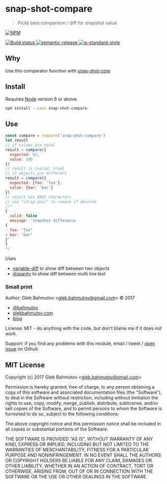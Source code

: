 # snap-shot-compare

> Picks best comparison / diff for snapshot value

[![NPM][npm-icon] ][npm-url]

[![Build status][ci-image] ][ci-url]
[![semantic-release][semantic-image] ][semantic-url]
[![js-standard-style][standard-image]][standard-url]

## Why

Use this comparator function with
[snap-shot-core](https://github.com/bahmutov/snap-shot-core)

## Install

Requires [Node](https://nodejs.org/en/) version 6 or above.

```sh
npm install --save snap-shot-compare
```

## Use

```js
const compare = require('snap-shot-compare')
let result
// if values are equal
result = compare({
  expected: 42,
  value: 100
})
// result is {valid: true}
// if objects are different
result = compare({
  expected: {foo: 'foo'},
  value: {bar: 'bar'}
})
// result has ANSI characters
// use "strip-ansi" to remove if desired
//*
{
  valid: false
  message: 'snapshot difference
{
- foo: "foo"
+ bar: "bar"
}'
}
*/
```

Uses

* [variable-diff](https://github.com/taylorhakes/variable-diff) to show diff
  between two objects
* [disparity](https://github.com/millermedeiros/disparity) to show diff
  between multi line text

### Small print

Author: Gleb Bahmutov &lt;gleb.bahmutov@gmail.com&gt; &copy; 2017

* [@bahmutov](https://twitter.com/bahmutov)
* [glebbahmutov.com](https://glebbahmutov.com)
* [blog](https://glebbahmutov.com/blog)

License: MIT - do anything with the code, but don't blame me if it does not work.

Support: if you find any problems with this module, email / tweet /
[open issue](https://github.com/bahmutov/snap-shot-compare/issues) on Github

## MIT License

Copyright (c) 2017 Gleb Bahmutov &lt;gleb.bahmutov@gmail.com&gt;

Permission is hereby granted, free of charge, to any person
obtaining a copy of this software and associated documentation
files (the "Software"), to deal in the Software without
restriction, including without limitation the rights to use,
copy, modify, merge, publish, distribute, sublicense, and/or sell
copies of the Software, and to permit persons to whom the
Software is furnished to do so, subject to the following
conditions:

The above copyright notice and this permission notice shall be
included in all copies or substantial portions of the Software.

THE SOFTWARE IS PROVIDED "AS IS", WITHOUT WARRANTY OF ANY KIND,
EXPRESS OR IMPLIED, INCLUDING BUT NOT LIMITED TO THE WARRANTIES
OF MERCHANTABILITY, FITNESS FOR A PARTICULAR PURPOSE AND
NONINFRINGEMENT. IN NO EVENT SHALL THE AUTHORS OR COPYRIGHT
HOLDERS BE LIABLE FOR ANY CLAIM, DAMAGES OR OTHER LIABILITY,
WHETHER IN AN ACTION OF CONTRACT, TORT OR OTHERWISE, ARISING
FROM, OUT OF OR IN CONNECTION WITH THE SOFTWARE OR THE USE OR
OTHER DEALINGS IN THE SOFTWARE.

[npm-icon]: https://nodei.co/npm/snap-shot-compare.svg?downloads=true
[npm-url]: https://npmjs.org/package/snap-shot-compare
[ci-image]: https://travis-ci.org/bahmutov/snap-shot-compare.svg?branch=master
[ci-url]: https://travis-ci.org/bahmutov/snap-shot-compare
[semantic-image]: https://img.shields.io/badge/%20%20%F0%9F%93%A6%F0%9F%9A%80-semantic--release-e10079.svg
[semantic-url]: https://github.com/semantic-release/semantic-release
[standard-image]: https://img.shields.io/badge/code%20style-standard-brightgreen.svg
[standard-url]: http://standardjs.com/
